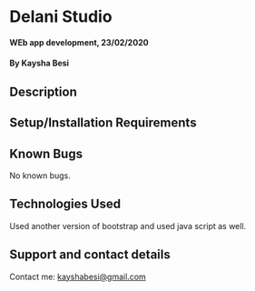 # Delani Studio
#### WEb app development, 23/02/2020
#### By Kaysha Besi
## Description

## Setup/Installation Requirements


## Known Bugs
No known bugs.
## Technologies Used
Used another version of bootstrap and used java script as well.
## Support and contact details
Contact me: kayshabesi@gmail.com